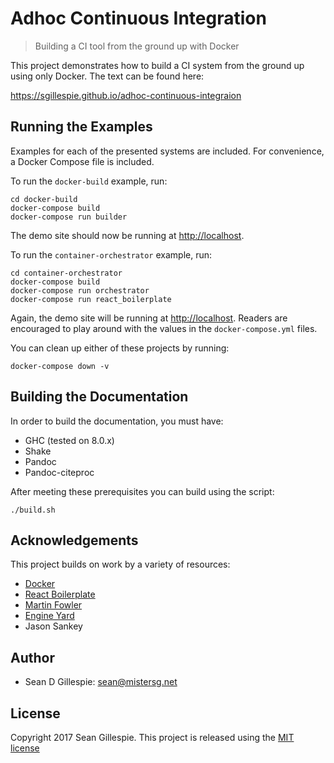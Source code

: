 # Adhoc Continuous Integration
> Building a CI tool from the ground up with Docker

This project demonstrates how to build a CI system from the ground up using
only Docker. The text can be found here:

<https://sgillespie.github.io/adhoc-continuous-integraion>

## Running the Examples
Examples for each of the presented systems are included. For convenience, a
Docker Compose file is included. 

To run the `docker-build` example, run:

    cd docker-build
    docker-compose build
    docker-compose run builder

The demo site should now be running at <http://localhost>.

To run the `container-orchestrator` example, run:

    cd container-orchestrator
    docker-compose build
    docker-compose run orchestrator
    docker-compose run react_boilerplate

Again, the demo site will be running at <http://localhost>. Readers are 
encouraged to play around with the values in the `docker-compose.yml` files.

You can clean up either of these projects by running:

    docker-compose down -v

## Building the Documentation
In order to build the documentation, you must have:

 * GHC (tested on 8.0.x)
 * Shake
 * Pandoc
 * Pandoc-citeproc

After meeting these prerequisites you can build using the script:

    ./build.sh

## Acknowledgements
This project builds on work by a variety of resources:

 * [Docker](https://docker.com)
 * [React Boilerplate](https://www.reactboilerplate.com/)
 * [Martin Fowler](https://martinfowler.com/)
 * [Engine Yard](https://www.engineyard.com/)
 * Jason Sankey

## Author

 * Sean D Gillespie: <sean@mistersg.net>

## License
Copyright 2017 Sean Gillespie. This project is released using the
[MIT license](LICENSE)
